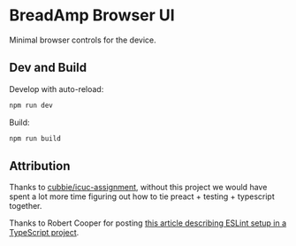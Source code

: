 # BreadAmp Browser UI

Minimal browser controls for the device.

## Dev and Build

Develop with auto-reload:

```sh
npm run dev
```

Build:

```sh
npm run build
```

## Attribution

Thanks to [cubbie/icuc-assignment](https://github.com/cubbie/icuc-assignment), without this project we would have spent a lot more time figuring out how to tie preact + testing + typescript together.

Thanks to Robert Cooper for posting [this article describing ESLint setup in a TypeScript project](https://www.robertcooper.me/using-eslint-and-prettier-in-a-typescript-project).
